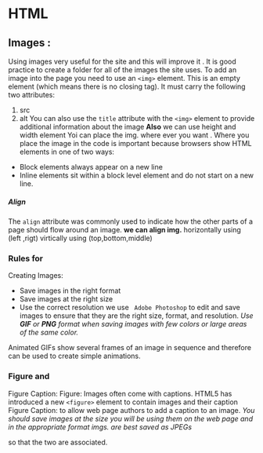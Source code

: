 # HTML 
## Images :
Using images very useful for the site and this will improve it .
 It is good practice to create a folder for all of the images
the site uses.
To add an image into the page
you need to use an `<img>`
element. This is an empty
element (which means there is
no closing tag). It must carry the
following two attributes:
1. src
2. alt
You can also use the `title`
attribute with the `<img>` element
to provide additional information
about the image
**Also** we can use height and width element 
 Yoi can place the img. where ever you want .
Where you place the image in
the code is important because
browsers show HTML elements
in one of two ways:
* Block elements always appear
on a new line
* Inline elements sit within a
block level element and do not
start on a new line.
##### Align
The `align` attribute was
commonly used to indicate how
the other parts of a page should
flow around an image.
 **we can align img.**
horizontally using (left ,rigt)
virtically using (top,bottom,middle) 
###  Rules for
Creating Images:
* Save images in
the right format
* Save images at
the right size
* Use the correct
resolution
 we use ` Adobe
Photoshop`
to  edit and
save images to ensure that they are the right
size, format, and resolution.
*Use **GIF** or **PNG** format
when saving images
with few colors or large
areas of the same color.*

Animated GIFs show several frames of an
image in sequence and therefore can be used to
create simple animations.
###  Figure and
Figure Caption:
Figure:
Images often come with
captions. HTML5 has introduced
a new `<figure>` element to
contain images and their caption
Figure Caption:
to allow web page authors to add
a caption to an image.
*You should save images at the size you will be using
them on the web page and in the appropriate format*
*imgs. are best saved as JPEGs*



























so that the two are associated. 






















